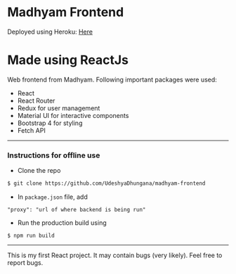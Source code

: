 # Madhyam Frontend
Deployed using Heroku: [Here](https://salty-falls-84295.herokuapp.com/)
# Made using ReactJs
Web frontend from Madhyam. Following important packages were used:

  - React
  - React Router
  - Redux for user management
  - Material UI for interactive components
  - Bootstrap 4 for styling
  - Fetch API
---
### Instructions for offline use
- Clone the repo
```sh
$ git clone https://github.com/UdeshyaDhungana/madhyam-frontend
```
- In `package.json` file, add
```
"proxy": "url of where backend is being run"
```
- Run the production build using
```
$ npm run build
```
---
This is my first React project. It may contain bugs (very likely). Feel free to report bugs.
